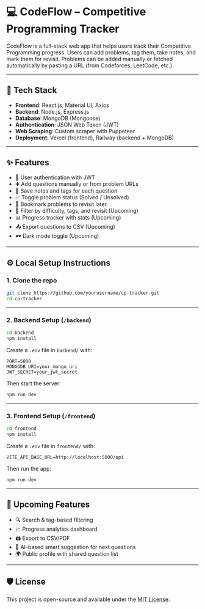 # 💻 CodeFlow – Competitive Programming Tracker

CodeFlow is a full-stack web app that helps users track their Competitive Programming progress. Users can add problems, tag them, take notes, and mark them for revisit. Problems can be added manually or fetched automatically by pasting a URL (from Codeforces, LeetCode, etc.).

---



## 🧠 Tech Stack

- **Frontend**: React.js, Material UI, Axios
- **Backend**: Node.js, Express.js
- **Database**: MongoDB (Mongoose)
- **Authentication**: JSON Web Token (JWT)
- **Web Scraping**: Custom scraper with Puppeteer
- **Deployment**: Vercel (frontend), Railway (backend + MongoDB)

---

## ✨ Features

- 🔐 User authentication with JWT
- ➕ Add questions manually or from problem URLs
- 📝 Save notes and tags for each question
- ✅ Toggle problem status (Solved / Unsolved)
- 📌 Bookmark problems to revisit later
- 🧠 Filter by difficulty, tags, and revisit (Upcoming)
- 📊 Progress tracker with stats (Upcoming)
- 📤 Export questions to CSV (Upcoming)
- 🕶️ Dark mode toggle (Upcoming)

---


## ⚙️ Local Setup Instructions

### 1. Clone the repo

```bash
git clone https://github.com/yourusername/cp-tracker.git
cd cp-tracker
```

---

### 2. Backend Setup (`/backend`)

```bash
cd backend
npm install
```

Create a `.env` file in `backend/` with:

```
PORT=5000
MONGODB_URI=your_mongo_uri
JWT_SECRET=your_jwt_secret
```

Then start the server:

```bash
npm run dev
```

---

### 3. Frontend Setup (`/frontend`)

```bash
cd frontend
npm install
```

Create a `.env` file in `frontend/` with:

```
VITE_API_BASE_URL=http://localhost:5000/api
```

Then run the app:

```bash
npm run dev
```

---

## 📅 Upcoming Features

- 🔍 Search & tag-based filtering
- 📈 Progress analytics dashboard
- 🖨️ Export to CSV/PDF
- 🧠 AI-based smart suggestion for next questions
- 🌍 Public profile with shared question list

---



## 🛡 License

This project is open-source and available under the [MIT License](LICENSE).

